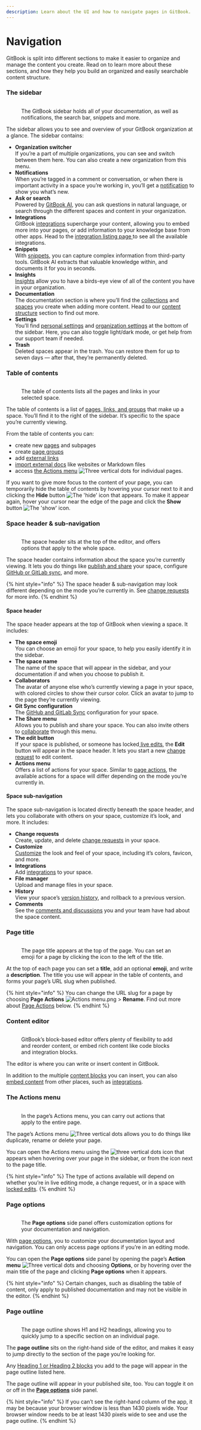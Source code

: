 ```yaml
---
description: Learn about the UI and how to navigate pages in GitBook.
---
```


# Navigation

GitBook is split into different sections to make it easier to organize and manage the content you create. Read on to learn more about these sections, and how they help you build an organized and easily searchable content structure.

### The sidebar

<figure><img src="../../.gitbook/assets/sidebar (3).png" alt=""><figcaption><p>The GitBook sidebar holds all of your documentation, as well as notifications, the search bar, snippets and more.</p></figcaption></figure>

The sidebar allows you to see and overview of your GitBook organization at a glance. The sidebar contains:

* **Organization switcher**\
  If you’re a part of multiple organizations, you can see and switch between them here. You can also create a new organization from this menu.
* **Notifications**\
  When you’re tagged in a comment or conversation, or when there is important activity in a space you’re working in, you’ll get a [notification](../../collaboration/notifications.md) to show you what’s new.
* **Ask or search**\
  Powered by [GitBook AI](../searching-your-content/lens.md), you can ask questions in natural language, or search through the different spaces and content in your organization.
* **Integrations**\
  GitBook [integrations](broken-reference/) supercharge your content, allowing you to embed more into your pages, or add information to your knowledge base from other apps. Head to the [integration listing page ](../../integrations/third-party-integrations.md)to see all the available integrations.
* **Snippets**\
  With [snippets](../../snippets-and-insights/snippets-beta.md), you can capture complex information from third-party tools. GitBook AI extracts that valuable knowledge within, and documents it for you in seconds.
* **Insights**\
  [Insights](../../snippets-and-insights/insights.md) allow you to have a birds-eye view of all of the content you have in your organization.
* **Documentation**\
  The documentation section is where you’ll find the [collections](content-structure/what-is-a-collection.md) and [spaces](content-structure/what-is-a-space.md) you create when adding more content. Head to our [content structure](content-structure/) section to find out more.
* **Settings**\
  You’ll find [personal settings](../../account-management/account-settings.md) and [organization settings](../../account-management/organization-management.md) at the bottom of the sidebar. Here, you can also toggle light/dark mode, or get help from our support team if needed.
* **Trash**\
  Deleted spaces appear in the trash. You can restore them for up to seven days — after that, they’re permanently deleted.

### Table of contents

<figure><img src="../../.gitbook/assets/table-of-contents (2).png" alt=""><figcaption><p>The table of contents lists all the pages and links in your selected space.</p></figcaption></figure>

The table of contents is a list of [pages, links, and groups](content-structure/content-in-a-space.md#organizing-your-content) that make up a space. You’ll find it to the right of the sidebar. It’s specific to the space you’re currently viewing.

From the table of contents you can:

* create new [pages](navigation.md#pages) and subpages
* create [page groups](navigation.md#groups)
* add [external links](navigation.md#external-links)
* [import external docs](../import.md) like websites or Markdown files
* access [the Actions menu](navigation.md#the-actions-menu) <img src="../../.gitbook/assets/Actions menu.png" alt="Three vertical dots" data-size="line"> for individual pages.

If you want to give more focus to the content of your page, you can temporarily hide the table of contents by hovering your cursor next to it and clicking the **Hide** button <img src="../../.gitbook/assets/Hide button.png" alt="The &#x27;hide&#x27; icon" data-size="line"> that appears. To make it appear again, hover your cursor near the edge of the page and click the **Show** button <img src="../../.gitbook/assets/Show button.png" alt="The &#x27;show&#x27; icon" data-size="line">.

### Space header & sub-navigation

<figure><img src="../../.gitbook/assets/header.png" alt=""><figcaption><p>The space header sits at the top of the editor, and offers options that apply to the whole space.</p></figcaption></figure>

The space header contains information about the space you’re currently viewing. It lets you do things like [publish and share](../../published-documentation/overview.md) your space, configure [GitHub or GitLab sync](../../integrations/git-sync/), and more.

{% hint style="info" %}
The space header & sub-navigation may look different depending on the mode you’re currently in. See [change requests](change-requests.md) for more info.
{% endhint %}

#### Space header

The space header appears at the top of GitBook when viewing a space. It includes:

* **The space emoji**\
  You can choose an emoji for your space, to help you easily identify it in the sidebar.
* **The space name**\
  The name of the space that will appear in the sidebar, and your documentation if and when you choose to publish it.
* **Collaborators**\
  The avatar of anyone else who’s currently viewing a page in your space, with colored circles to show their cursor color. Click an avatar to jump to the page they’re currently viewing.
* **Git Sync configuration**\
  The [GitHub and GitLab Sync](../../integrations/git-sync/) configuration for your space.
* **The Share menu**\
  Allows you to publish and share your space. You can also invite others to [collaborate](broken-reference/) through this menu.
* **The edit button**\
  If your space is published, or someone has locked[ live edits](live-edits.md), the **Edit** button will appear in the space header. It lets you start a new [change request](change-requests.md) to edit content.
* **Actions menu** <img src="../../.gitbook/assets/Actions menu.png" alt="" data-size="line">\
  Offers a list of actions for your space. Similar to [page actions](navigation.md#the-actions-menu), the available actions for a space will differ depending on the mode you’re currently in.

#### Space sub-navigation

The space sub-navigation is located directly beneath the space header, and lets you collaborate with others on your space, customize it’s look, and more. It includes:

* **Change requests**\
  Create, update, and delete [change requests](change-requests.md) in your space.
* **Customize**\
  [Customize](../../published-documentation/customization/space-customization.md) the look and feel of your space, including it’s colors, favicon, and more.
* **Integrations**\
  Add [integrations](broken-reference/) to your space.
* **File manager**\
  Upload and manage files in your space.
* **History**\
  View your space’s [version history](../activity-history.md), and rollback to a previous version.
* **Comments**\
  See the [comments and discussions](../../collaboration/comments-discussion.md) you and your team have had about the space content.

### Page title

<figure><img src="../../.gitbook/assets/title.png" alt=""><figcaption><p>The page title appears at the top of the page. You can set an emoji for a page by clicking the icon to the left of the title.</p></figcaption></figure>

At the top of each page you can set a **title**, add an optional **emoji**, and write a **description**. The title you use will appear in the table of contents, and forms your page’s URL slug when published.

{% hint style="info" %}
You can change the URL slug for a page by choosing **Page Actions** <img src="../../.gitbook/assets/Actions menu.png" alt="Actions menu.png" data-size="line"> > **Rename**. Find out more about [Page Actions](navigation.md#page-options) below.
{% endhint %}

### Content editor

<figure><img src="../../.gitbook/assets/editor (1).png" alt=""><figcaption><p>GitBook’s block-based editor offers plenty of flexibility to add and reorder content, or embed rich content like code blocks and integration blocks.</p></figcaption></figure>

The editor is where you can write or insert content in GitBook.

In addition to the multiple [content blocks](../blocks/) you can insert, you can also [embed content](../blocks/embed-a-url.md) from other places, such as [integrations](../../integrations/third-party-integrations.md).

### The Actions menu

<figure><img src="../../.gitbook/assets/action-menu.png" alt=""><figcaption><p>In the page’s Actions menu, you can carry out actions that apply to the entire page.</p></figcaption></figure>

The page’s Actions menu <img src="../../.gitbook/assets/Actions menu.png" alt="Three vertical dots" data-size="line"> allows you to do things like duplicate, rename or delete your page.

You can open the Actions menu using the <img src="../../.gitbook/assets/Actions menu.png" alt="three vertical dots" data-size="line"> icon that appears when hovering over your page in the sidebar, or from the icon next to the page title.

{% hint style="info" %}
The type of actions available will depend on whether you’re in live editing mode, a change request, or in a space with [locked edits](live-edits.md).
{% endhint %}

### Page options

<figure><img src="../../.gitbook/assets/options-menu.png" alt=""><figcaption><p>The <strong>Page options</strong> side panel offers customization options for your documentation and navigation.</p></figcaption></figure>

With [page options](../../published-documentation/customization/page-layouts.md), you to customize your documentation layout and navigation. You can only access page options if you’re in an editing mode.

You can open the **Page options** side panel by opening the page’s **Action menu** <img src="../../.gitbook/assets/Actions menu.png" alt="Three vertical dots" data-size="line"> and choosing **Options**, or by hovering over the main title of the page and clicking **Page options** when it appears.

{% hint style="info" %}
Certain changes, such as disabling the table of content, only apply to published documentation and may not be visible in the editor.
{% endhint %}

### Page outline

<figure><img src="../../.gitbook/assets/page-outline (1).png" alt=""><figcaption><p>The page outline shows H1 and H2 headings, allowing you to quickly jump to a specific section on an individual page.</p></figcaption></figure>

The **page outline** sits on the right-hand side of the editor, and makes it easy to jump directly to the section of the page you’re looking for.

Any [Heading 1 or Heading 2 blocks](../blocks/heading.md) you add to the page will appear in the page outline listed here.

The page outline will appear in your published site, too. You can toggle it on or off in the [**Page options**](navigation.md#page-options) side panel.

{% hint style="info" %}
If you can’t see the right-hand column of the app, it may be because your browser window is less than 1430 pixels wide. Your browser window needs to be at least 1430 pixels wide to see and use the page outline.
{% endhint %}
